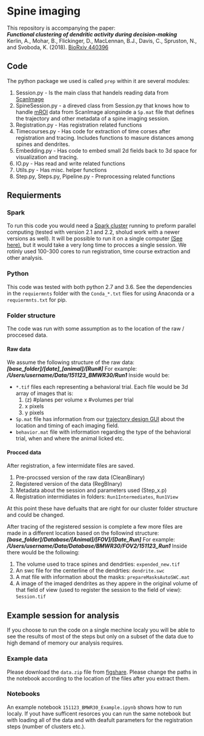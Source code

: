 ﻿# Spine imaging
This repository is accompanying the paper:  
***Functional clustering of dendritic activity during decision-making***   
Kerlin, A., Mohar, B., Flickinger, D., MacLennan, B.J., Davis, C., Spruston, N., and Svoboda, K. (2018). [BioRxiv 440396](https://www.biorxiv.org/content/early/2018/10/10/440396)

## Code
The python package we used is called `prep` within it are several modules:
1. Session.py - Is the main class that handels reading data from [ScanImage](https://vidriotechnologies.com/scanimage/) 
2. SpineSession.py - a direved class from Session.py that knows how to handle [mROI](http://scanimage.vidriotechnologies.com/display/SI2018/Multiple+Region+of+Interest+%28MROI%29+Imaging) data from ScanImage alongsinde a `Sp.mat` file that defines the trajectory and other metadata of a spine imaging session.
3. Registration.py - Has registration related functions
4. Timecourses.py - Has code for extraction of time corses after registration and tracing. Includes functions to masure distances among spines and dendrites.
5. Embedding.py - Has code to embed  small 2d fields back to 3d space for visualization and tracing.
6. IO.py - Has read and write related functions
7. Utils.py - Has misc. helper functions
8. Step.py, Steps.py, Pipeline.py - Preprocessing related functions

## Requierments

### Spark
To run this code you would need a [Spark cluster](https://spark.apache.org/) running to preform parallel computing (tested with version 2.1 and 2.2, sholud work with a newer versions as well). It will be possible to run it on a single computer [(See here)](https://spark.apache.org/docs/latest/spark-standalone.html), but it would take a very long time to procces a single session. We rotinly used 100-300 cores to run registration,  time course extraction and other analysis.

### Python

This code was tested with both python 2.7 and 3.6. See the dependencies in the `requiermnts` folder with the `Conda_*.txt` flies for using Anaconda or a `requiermnts.txt` for pip.
### Folder structure
The code was run with some assumption as to the location of the raw / proccesed data.

#### Raw data
We assume the following structure of the raw data: ***[base_folder]/[date]_[animal]/[Run#]***
For example: ***/Users/username/Data/151123_BMWR30/Run1***
Inside would be:

 - `*.tif` files each representing a behavioral trial.
Each file would be 3d array of images that is:
	1. (z) #planes per volume x  #volumes per trial
	2. x pixels
	3. y pixels
 - `Sp.mat` file has information from our [trajectory design GUI](www.github.com) about the location and timing of each imaging field.
 - `behavior.mat` file with information regarding the type of the behavioral trial, when and where the animal licked etc.

#### Procced data
After registration, a few intermidate files are saved.
1. Pre-procssed version of the raw data (CleanBinary)
2. Registered version of the data (RegBInary)
3. Metadata about the session and parameters used (Step_x.p)
4. Registration intermidiates in folders: `Run1Intermediates`, `Run1View`

At this point these have defualts that are right for our cluster folder structure and could be changed.

After tracing of the registered session is complete a few more files are made in a different location based on the followind structure:
***[base_folder]/Database/[Animal]/[FOV]/[Date_Run]***
For example: ***/Users/username/Data/Database/BMWR30/FOV2/151123_Run1***
Inside there would be the following:
1. The volume used to trace spines and dendrties: `expended_new.tif`
2. An swc file for the centerline of the dendrties: `dendrite.swc`
3. A mat file with information about the masks: `prepareMasksAutoSWC.mat`
4. A image of the imaged dendrites as they appere in the original volume of that field of view (used to register the session to the field of view): `Session.tif`

## Example session for analysis
If you choose to run the code on a single mechine localy you will be able to see the results of most of the steps but only on a subset of the data due to high demand of memory our analysis requires.

###  Example data
Please download the `data.zip` file from [figshare](https://figshare.com/s/3d6d65a09a3b3bd7af1e).
Please change the paths in the notebook according to the location of the files after you extract them.

### Notebooks
An example notebook `151123_BMWR30_Example.ipynb` shows how to run localy.
If yout have sufficent resorces you can run the same notebook but with loading all of the data and with deafult parameters for the registration steps (number of clusters etc.).
 

 

